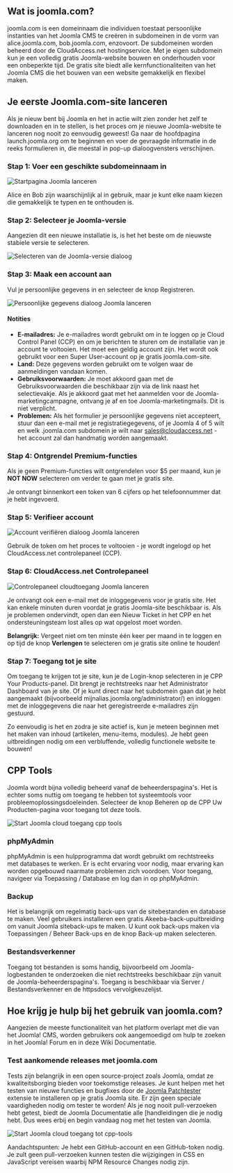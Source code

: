 <!-- Filename: How_to_build_your_free_Joomla_Website / Display title: Gratis Hosting -->

## Wat is joomla.com?

joomla.com is een domeinnaam die individuen toestaat persoonlijke instanties van het Joomla CMS te creëren in subdomeinen in de vorm van alice.joomla.com, bob.joomla.com, enzovoort. De subdomeinen worden beheerd door de CloudAccess.net hostingservice. Met je eigen subdomein kun je een volledig gratis Joomla-website bouwen en onderhouden voor een onbeperkte tijd. De gratis site biedt alle kernfunctionaliteiten van het Joomla CMS die het bouwen van een website gemakkelijk en flexibel maken.

## Je eerste Joomla.com-site lanceren

Als je nieuw bent bij Joomla en het in actie wilt zien zonder het zelf te downloaden en in te stellen, is het proces om je nieuwe Joomla-website te lanceren nog nooit zo eenvoudig geweest! Ga naar de hoofdpagina launch.joomla.org om te beginnen en voer de gevraagde informatie in de reeks formulieren in, die meestal in pop-up dialoogvensters verschijnen.

### Stap 1: Voer een geschikte subdomeinnaam in

![Startpagina Joomla lanceren](../../../en/images/hosting/free-hosting-launch.png)

Alice en Bob zijn waarschijnlijk al in gebruik, maar je kunt elke naam kiezen die gemakkelijk te typen en te onthouden is.

### Stap 2: Selecteer je Joomla-versie

Aangezien dit een nieuwe installatie is, is het het beste om de nieuwste stabiele versie te selecteren.

![Selecteren van de Joomla-versie dialoog](../../../en/images/hosting/free-hosting-select-version.png)

### Stap 3: Maak een account aan

Vul je persoonlijke gegevens in en selecteer de knop Registreren.

![Persoonlijke gegevens dialoog Joomla lanceren](../../../en/images/hosting/free-hosting-personal-details.png)

#### Notities

- **E-mailadres:** Je e-mailadres wordt gebruikt om in te loggen op je Cloud Control Panel (CCP) en om je berichten te sturen om de installatie van je account te voltooien. Het moet een geldig account zijn. Het wordt ook gebruikt voor een Super User-account op je gratis joomla.com-site.
- **Land:** Deze gegevens worden gebruikt om te volgen waar de aanmeldingen vandaan komen.
- **Gebruiksvoorwaarden:** Je moet akkoord gaan met de Gebruiksvoorwaarden die beschikbaar zijn via de link naast het selectievakje. Als je akkoord gaat met het aanmelden voor de Joomla-marketingcampagne, ontvang je af en toe Joomla-marketingmails. Dit is niet verplicht.
- **Problemen:** Als het formulier je persoonlijke gegevens niet accepteert, stuur dan een e-mail met je registratiegegevens, of je Joomla 4 of 5 wilt en welk .joomla.com subdomein je wilt naar sales@cloudaccess.net - het account zal dan handmatig worden aangemaakt.

### Stap 4: Ontgrendel Premium-functies

Als je geen Premium-functies wilt ontgrendelen voor $5 per maand, kun je **NOT NOW** selecteren om verder te gaan met je gratis site.

Je ontvangt binnenkort een token van 6 cijfers op het telefoonnummer dat je hebt ingevoerd.

### Stap 5: Verifieer account

![Account verifiëren dialoog Joomla lanceren](../../../en/images/hosting/free-hosting-verify-account.png)

Gebruik de token om het proces te voltooien - je wordt ingelogd op het CloudAccess.net controlepaneel (CCP).

### Stap 6: CloudAccess.net Controlepaneel

![Controlepaneel cloudtoegang Joomla lanceren](../../../en/images/hosting/free-hosting-cloud-access-control-panel.png)

Je ontvangt ook een e-mail met de inloggegevens voor je gratis site. Het kan enkele minuten duren voordat je gratis Joomla-site beschikbaar is. Als je problemen ondervindt, open dan een Nieuw Ticket in het CPP en het ondersteuningsteam lost alles op wat opgelost moet worden.

**Belangrijk:** Vergeet niet om ten minste één keer per maand in te loggen en op tijd de knop **Verlengen** te selecteren om je gratis site online te houden!

### Stap 7: Toegang tot je site

Om toegang te krijgen tot je site, kun je de Login-knop selecteren in je CPP Your Products-panel. Dit brengt je rechtstreeks naar het Administrator Dashboard van je site. Of je kunt direct naar het subdomein gaan dat je hebt aangemaakt (bijvoorbeeld mijnalias.joomla.org/administrator/) en inloggen met de inloggegevens die naar het geregistreerde e-mailadres zijn gestuurd.

Zo eenvoudig is het en zodra je site actief is, kun je meteen beginnen met het maken van inhoud (artikelen, menu-items, modules). Je hebt geen uitbreidingen nodig om een verbluffende, volledig functionele website te bouwen!

## CPP Tools

Joomla wordt bijna volledig beheerd vanaf de beheerderspagina's. Het is echter soms nuttig om toegang te hebben tot systeemtools voor probleemoplossingsdoeleinden. Selecteer de knop Beheren op de CPP Uw Producten-pagina voor toegang tot deze tools.

![Start Joomla cloud toegang cpp tools](../../../en/images/hosting/free-hosting-cpp-manage.png)

### phpMyAdmin

phpMyAdmin is een hulpprogramma dat wordt gebruikt om rechtstreeks met databases te werken. Er is echt ervaring voor nodig, maar ervaring kan worden opgebouwd naarmate problemen zich voordoen. Voor toegang, navigeer via Toepassing / Database en log dan in op phpMyAdmin.

### Backup

Het is belangrijk om regelmatig back-ups van de sitebestanden en database te maken. Veel gebruikers installeren een gratis Akeeba-back-upuitbreiding om vanuit Joomla siteback-ups te maken. U kunt ook back-ups maken via Toepassingen / Beheer Back-ups en de knop Back-up maken selecteren.

### Bestandsverkenner

Toegang tot bestanden is soms handig, bijvoorbeeld om Joomla-logbestanden te onderzoeken die niet rechtstreeks beschikbaar zijn vanuit de Joomla-beheerderspagina's. Toegang is beschikbaar via Server / Bestandsverkenner en de httpsdocs vervolgkeuzelijst.

## Hoe krijg je hulp bij het gebruik van joomla.com?

Aangezien de meeste functionaliteit van het platform overlapt met die van het Joomla! CMS, worden gebruikers ook aangemoedigd om hulp te zoeken in het Joomla! Forum en in deze Wiki Documentatie.

### Test aankomende releases met joomla.com

Tests zijn belangrijk in een open source-project zoals Joomla, omdat ze kwaliteitsborging bieden voor toekomstige releases. Je kunt helpen met het testen van nieuwe functies en bugfixes door de [Joomla Patchtester](https://github.com/joomla-extensions/patchtester/releases) extensie te installeren op je gratis Joomla site. Er zijn geen speciale vaardigheden nodig om tester te worden! Als je nog nooit pull-verzoeken hebt getest, biedt de Joomla Documentatie alle [handleidingen die je nodig hebt. Dus wees erbij en begin vandaag nog met het testen van Joomla.

![Start Joomla cloud toegang tot cpp-tools](../../../en/images/hosting/free-hosting-patch-tester.png)

Aandachtspunten: Je hebt een GitHub-account en een GitHub-token nodig. Je zult geen pull-verzoeken kunnen testen die wijzigingen in CSS en JavaScript vereisen waarbij NPM Resource Changes nodig zijn.


